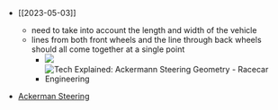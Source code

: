 - [[2023-05-03]]
	- need to take into account the length and width of the vehicle
	- lines from both front wheels and the line through back wheels should all come together at a single point
		- ![](http://datagenetics.com/blog/december12016/ideal3.png)
		- ![Tech Explained: Ackermann Steering Geometry - Racecar Engineering](https://www.racecar-engineering.com/wp-content/uploads/2021/04/Figure-1.jpg)

- [Ackerman Steering](http://datagenetics.com/blog/december12016/index.html)
